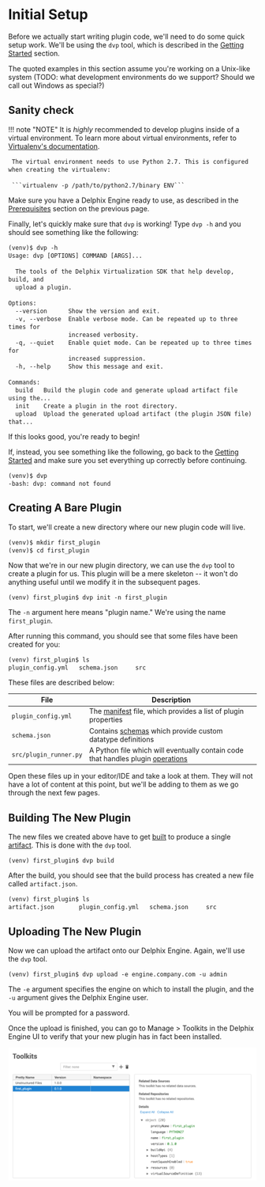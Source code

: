 # Initial Setup

Before we actually start writing plugin code, we'll need to do some quick setup work. We'll be using the `dvp` tool, which is described in the [Getting Started](/Getting_Started) section.

The quoted examples in this section assume you're working on a Unix-like system (TODO: what development environments do we support? Should we call out Windows as special?)

## Sanity check

!!! note "NOTE"
	 It is _highly_ recommended to develop plugins inside of a virtual environment. To learn more about virtual environments, refer to [Virtualenv's documentation](https://virtualenv.pypa.io/en/latest/).
	 
	 The virtual environment needs to use Python 2.7. This is configured when creating the virtualenv:
	 
	 ```virtualenv -p /path/to/python2.7/binary ENV```

Make sure you have a Delphix Engine ready to use, as described in the [Prerequisites](Overview/#prerequisites) section on the previous page.

Finally, let's quickly make sure that `dvp` is working! Type `dvp -h` and you should see something like the following:
```
(venv)$ dvp -h
Usage: dvp [OPTIONS] COMMAND [ARGS]...

  The tools of the Delphix Virtualization SDK that help develop, build, and
  upload a plugin.

Options:
  --version      Show the version and exit.
  -v, --verbose  Enable verbose mode. Can be repeated up to three times for
                 increased verbosity.
  -q, --quiet    Enable quiet mode. Can be repeated up to three times for
                 increased suppression.
  -h, --help     Show this message and exit.

Commands:
  build   Build the plugin code and generate upload artifact file using the...
  init    Create a plugin in the root directory.
  upload  Upload the generated upload artifact (the plugin JSON file) that...
```

If this looks good, you're ready to begin!

If, instead, you see something like the following, go back to the [Getting Started](/Getting_Started) and make sure you set everything up correctly before continuing.
```
(venv)$ dvp
-bash: dvp: command not found
```

## Creating A Bare Plugin

To start, we'll create a new directory where our new plugin code will live.
```
(venv)$ mkdir first_plugin
(venv)$ cd first_plugin
```

Now that we're in our new plugin directory, we can use the `dvp` tool to create a plugin for us. This plugin will be a mere skeleton -- it won't do anything useful until we modify it in the subsequent pages.

```
(venv) first_plugin$ dvp init -n first_plugin
```

The `-n` argument here means "plugin name." We're using the name `first_plugin`.

After running this command, you should see that some files have been created for you:

```
(venv) first_plugin$ ls
plugin_config.yml	schema.json		src
```

These files are described below:

File | Description
--------------------|----------------------
`plugin_config.yml` | The [manifest](/References/Glossary/#manifest) file, which provides a list of plugin properties
`schema.json`       | Contains [schemas](/References/Glossary/#schema) which provide custom datatype definitions
`src/plugin_runner.py` | A Python file which will eventually contain code that handles plugin [operations](/References/Glossary/#operation)


Open these files up in your editor/IDE and take a look at them. They will not have a lot of content at this point, but we'll be adding to them as we go through the next few pages.


## Building The New Plugin

The new files we created above have to get [built](/References/Glossary/#plugin-build) to produce a single [artifact](/References/Glossary/#artifact). This is done with the `dvp` tool.

```
(venv) first_plugin$ dvp build
```

After the build, you should see that the build process has created a new file called `artifact.json`.
```
(venv) first_plugin$ ls
artifact.json		plugin_config.yml	schema.json		src
```

## Uploading The New Plugin

Now we can upload the artifact onto our Delphix Engine. Again, we'll use the `dvp` tool.

```
(venv) first_plugin$ dvp upload -e engine.company.com -u admin
```

The `-e` argument specifies the engine on which to install the plugin, and the `-u` argument gives the Delphix Engine user.

You will be prompted for a password.

Once the upload is finished, you can go to Manage > Toolkits in the Delphix Engine UI to verify that your new plugin has in fact been installed.

![Screenshot](images/PostUpload.png)
